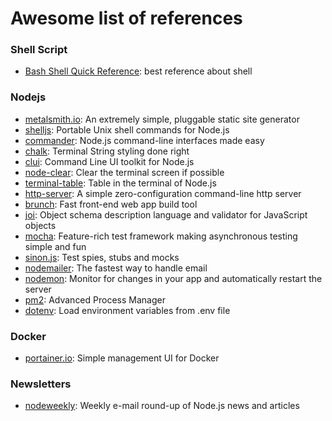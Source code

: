 # Awesome list of references

### Shell Script

- [Bash Shell Quick Reference](http://aurelio.net/articles/shell-reference.html): best reference about shell

### Nodejs

- [metalsmith.io](https://github.com/segmentio/metalsmith): An extremely simple, pluggable static site generator
- [shelljs](https://github.com/shelljs/shelljs): Portable Unix shell commands for Node.js
- [commander](https://github.com/tj/commander.js): Node.js command-line interfaces made easy
- [chalk](https://github.com/chalk/chalk): Terminal String styling done right
- [clui](https://github.com/nathanpeck/clui): Command Line UI toolkit for Node.js
- [node-clear](https://github.com/bahamas10/node-clear): Clear the terminal screen if possible
- [terminal-table](https://github.com/zaftzaft/terminal-table): Table in the terminal of Node.js
- [http-server](https://github.com/indexzero/http-server): A simple zero-configuration command-line http server
- [brunch](https://github.com/brunch/brunch): Fast front-end web app build tool
- [joi](https://github.com/hapijs/joi): Object schema description language and validator for JavaScript objects
- [mocha](http://mochajs.org/): Feature-rich test framework making asynchronous testing simple and fun
- [sinon.js](https://github.com/sinonjs/sinon): Test spies, stubs and mocks
- [nodemailer](https://github.com/andris9/Nodemailer): The fastest way to handle email
- [nodemon](https://github.com/remy/nodemon): Monitor for changes in your app and automatically restart the server
- [pm2](https://github.com/Unitech/pm2): Advanced Process Manager
- [dotenv](https://github.com/motdotla/dotenv): Load environment variables from .env file

### Docker

- [portainer.io](https://github.com/portainer/portainer): Simple management UI for Docker

### Newsletters

- [nodeweekly](http://nodeweekly.com/): Weekly e-mail round-up of Node.js news and articles
